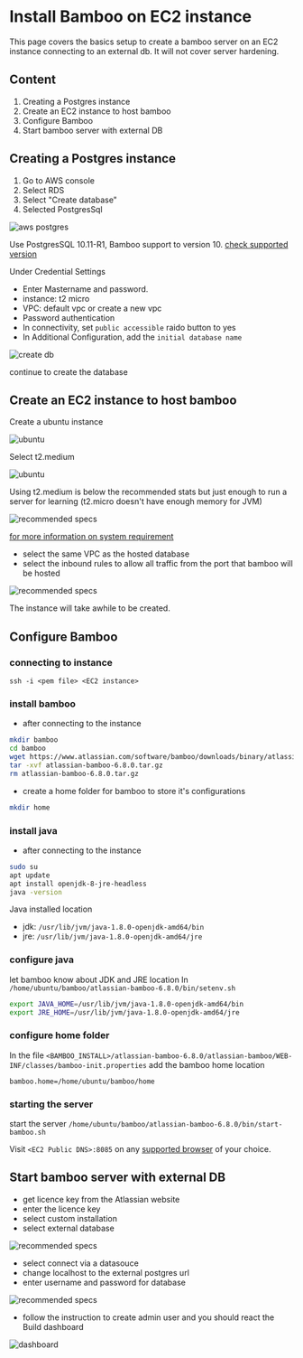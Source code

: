 # Install Bamboo on EC2 instance

This page covers the basics setup to create a bamboo server on an EC2 instance connecting to an external db. It will not cover server hardening.

## Content

1. Creating a Postgres instance
2. Create an EC2 instance to host bamboo
3. Configure Bamboo
4. Start bamboo server with external DB

## Creating a Postgres instance

1. Go to AWS console
2. Select RDS
3. Select "Create database"
4. Selected PostgresSql

![aws postgres](_media/createPostgres.png)

Use PostgresSQL 10.11-R1, Bamboo support to version 10. [check supported version](https://confluence.atlassian.com/bamboo/supported-platforms-289276764.html#Supportedplatforms-Databases)

Under Credential Settings

- Enter Mastername and password.
- instance: t2 micro
- VPC: default vpc or create a new vpc
- Password authentication
- In connectivity, set `public accessible` raido button to yes
- In Additional Configuration, add the `initial database name`

![create db](_media/initialDatabaseName.png)

continue to create the database

## Create an EC2 instance to host bamboo

Create a ubuntu instance

![ubuntu](_media/ubuntuServer.png)

Select t2.medium

![ubuntu](_media/t2Medium.png)

Using t2.medium is below the recommended stats but just enough to run a server for learning (t2.micro doesn't have enough memory for JVM)

![recommended specs](_media/recommendedSpecs.png)

[for more information on system requirement](https://confluence.atlassian.com/bamboo/bamboo-best-practice-system-requirements-388401170.html)

- select the same VPC as the hosted database
- select the inbound rules to allow all traffic from the port that bamboo will be hosted

![recommended specs](_media/inboundRules.png)

The instance will take awhile to be created.

## Configure Bamboo

### connecting to instance

`ssh -i <pem file> <EC2 instance>`

### install bamboo

- after connecting to the instance

```bash
mkdir bamboo
cd bamboo
wget https://www.atlassian.com/software/bamboo/downloads/binary/atlassian-bamboo-6.8.0.tar.gz
tar -xvf atlassian-bamboo-6.8.0.tar.gz
rm atlassian-bamboo-6.8.0.tar.gz
```

- create a home folder for bamboo to store it's configurations

```bash
mkdir home
```

### install java

- after connecting to the instance

```bash
sudo su
apt update
apt install openjdk-8-jre-headless
java -version
```

Java installed location

- jdk: `/usr/lib/jvm/java-1.8.0-openjdk-amd64/bin`
- jre: `/usr/lib/jvm/java-1.8.0-openjdk-amd64/jre`

### configure java

let bamboo know about JDK and JRE location
In `/home/ubuntu/bamboo/atlassian-bamboo-6.8.0/bin/setenv.sh`

```sh
export JAVA_HOME=/usr/lib/jvm/java-1.8.0-openjdk-amd64/bin
export JRE_HOME=/usr/lib/jvm/java-1.8.0-openjdk-amd64/jre
```

### configure home folder

In the file `<BAMBOO_INSTALL>/atlassian-bamboo-6.8.0/atlassian-bamboo/WEB-INF/classes/bamboo-init.properties` add the bamboo home location

```
bamboo.home=/home/ubuntu/bamboo/home
```

### starting the server

start the server `/home/ubuntu/bamboo/atlassian-bamboo-6.8.0/bin/start-bamboo.sh`

Visit `<EC2 Public DNS>:8085` on any [supported browser](https://confluence.atlassian.com/bamboo/supported-platforms-289276764.html#Supportedplatforms-Webbrowsers) of your choice.

## Start bamboo server with external DB

- get licence key from the Atlassian website
- enter the licence key
- select custom installation
- select external database

![recommended specs](_media/externalPostgres.png)

- select connect via a datasouce
- change localhost to the external postgres url
- enter username and password for database

![recommended specs](_media/externalPostgres2.png)

- follow the instruction to create admin user and you should react the Build dashboard

![dashboard](_media/buildDashboard.png)
